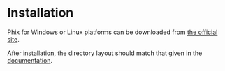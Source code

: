 # Installation

Phix for Windows or Linux platforms can be downloaded from [the official site][Download].

After installation, the directory layout should match that given in the [documentation][Installation].


[Installation]: http://phix.x10.mx/docs/html/installation.htm
[Download]: http://phix.x10.mx/download.php


